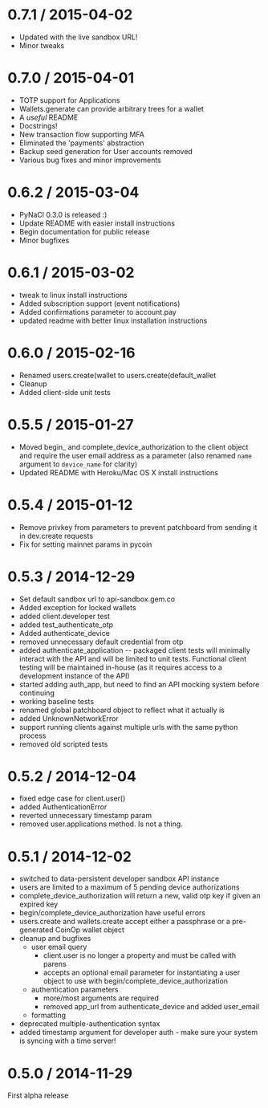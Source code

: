 
0.7.1 / 2015-04-02
==================
  * Updated with the live sandbox URL!
  * Minor tweaks

0.7.0 / 2015-04-01
==================

  * TOTP support for Applications
  * Wallets.generate can provide arbitrary trees for a wallet
  * A _useful_ README
  * Docstrings!
  * New transaction flow supporting MFA
  * Eliminated the 'payments' abstraction
  * Backup seed generation for User accounts removed
  * Various bug fixes and minor improvements

0.6.2 / 2015-03-04
==================

  *  PyNaCl 0.3.0 is released :)
  *  Update README with easier install instructions
  *  Begin documentation for public release
  *  Minor bugfixes

0.6.1 / 2015-03-02
==================

  *  tweak to linux install instructions
  *  Added subscription support (event notifications)
  *  Added confirmations parameter to account.pay
  *  updated readme with better linux installation instructions

0.6.0 / 2015-02-16
==================

  * Renamed users.create(wallet to users.create(default_wallet
  * Cleanup
  * Added client-side unit tests

0.5.5 / 2015-01-27
==================

  * Moved begin_ and complete_device_authorization to the client object and require the user email address as a parameter (also renamed `name` argument to `device_name` for clarity)
  * Updated README with Heroku/Mac OS X install instructions

0.5.4 / 2015-01-12
==================

  * Remove privkey from parameters to prevent patchboard from sending it in dev.create requests
  * Fix for setting mainnet params in pycoin

0.5.3 / 2014-12-29
==================

  * Set default sandbox url to api-sandbox.gem.co
  * Added exception for locked wallets
  * added client.developer test
  * added test_authenticate_otp
  * Added authenticate_device
  * removed unnecessary default credential from otp
  * added authenticate_application -- packaged client tests will minimally interact with the API and will be limited to unit tests. Functional client testing will be maintained in-house (as it requires access to a development instance of the API)
  * started adding auth_app, but need to find an API mocking system before continuing
  * working baseline tests
  * renamed global patchboard object to reflect what it actually is
  * added UnknownNetworkError
  * support running clients against multiple urls with the same python process
  * removed old scripted tests

0.5.2 / 2014-12-04
==================

  * fixed edge case for client.user()
  * added AuthenticationError
  * reverted unnecessary timestamp param
  * removed user.applications method. Is not a thing.

0.5.1 / 2014-12-02
==================

  * switched to data-persistent developer sandbox API instance
  * users are limited to a maximum of 5 pending device authorizations
  * complete_device_authorization will return a new, valid otp key if given an expired key
  * begin/complete_device_authorization have useful errors
  * users.create and wallets.create accept either a passphrase or a pre-generated CoinOp wallet object
  * cleanup and bugfixes
    * user email query
      * client.user is no longer a property and must be called with parens
      * accepts an optional email parameter for instantiating a user object to use with begin/complete_device_authorization
    * authentication parameters
      * more/most arguments are required
      * removed app_url from authenticate_device and added user_email
    * formatting
  * deprecated multiple-authentication syntax
  * added timestamp argument for developer auth - make sure your system is syncing with a time server!

0.5.0 / 2014-11-29
==================

  First alpha release
